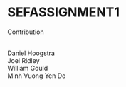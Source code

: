 # SEFASSIGNMENT1

Contribution <br><br>

Daniel Hoogstra<br>
Joel Ridley<br>
William Gould<br>
Minh Vuong Yen Do<br>
